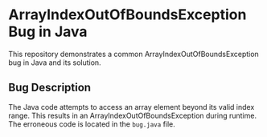 # ArrayIndexOutOfBoundsException Bug in Java

This repository demonstrates a common ArrayIndexOutOfBoundsException bug in Java and its solution.

## Bug Description
The Java code attempts to access an array element beyond its valid index range.  This results in an ArrayIndexOutOfBoundsException during runtime. The erroneous code is located in the `bug.java` file.